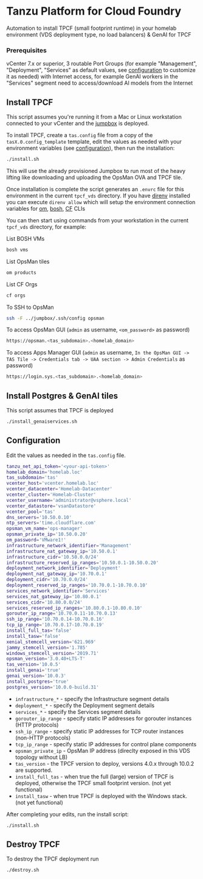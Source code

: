 # Tanzu Platform for Cloud Foundry
Automation to install TPCF (small footprint runtime) in your homelab environment (VDS deployment type, no load balancers) & GenAI for TPCF

### Prerequisites
vCenter 7.x or superior, 3 routable Port Groups (for example "Management", "Deployment", "Services" as default values, see [configuration] to customize it as needed) with Internet access, for example GenAI workers in the "Services" segment need to access/download AI models from the Internet

## Install TPCF
This script assumes you're running it from a Mac or Linux workstation connected
to your vCenter and the [jumpbox] is deployed.

To install TPCF, create a `tas.config` file from a copy of the `tasX.0.config_template` template, edit the values as needed with your environment variables (see [configuration]), then run the installation:

```sh
./install.sh
```

This will use the already provisioned Jumpbox to run most of the heavy lifting
like downloading and uploading the OpsMan OVA and TPCF tile.

Once installation is complete the script generates an `.envrc` file for this
environment in the current `tpcf_vds` directory. If you have [direnv] installed
you can execute `direnv allow` which will setup the environment connection
variables for [om], [bosh], [CF] CLIs

You can then start using commands from your workstation in the current `tpcf_vds` directory, for example:

List BOSH VMs
```sh
bosh vms
```

List OpsMan tiles
```sh
om products
```

List CF Orgs
```sh
cf orgs
```

To SSH to OpsMan
```sh
ssh -F ../jumpbox/.ssh/config opsman
```

To access OpsMan GUI (`admin` as username, `<om_password>` as password)
```sh
https://opsman.<tas_subdomain>.<homelab_domain>
```

To access Apps Manager GUI (`admin` as username, `In the OpsMan GUI -> TAS Tile -> Credentials tab -> UAA section -> Admin Credentials` as password)
```sh
https://login.sys.<tas_subdomain>.<homelab_domain>
```

## Install Postgres & GenAI tiles
This script assumes that TPCF is deployed

```sh
./install_genaiservices.sh
```

## Configuration
Edit the values as needed in the `tas.config` file.

```sh
tanzu_net_api_token='<your-api-token>'
homelab_domain='homelab.loc'
tas_subdomain='tas'
vcenter_host='vcenter.homelab.loc'
vcenter_datacenter='Homelab-Datacenter'
vcenter_cluster='Homelab-Cluster'
vcenter_username='administrator@vsphere.local'
vcenter_datastore='vsanDatastore'
vcenter_pool='tas'
dns_servers='10.50.0.10'
ntp_servers='time.cloudflare.com'
opsman_vm_name='ops-manager'
opsman_private_ip='10.50.0.20'
om_password='VMware1!'
infrastructure_network_identifier='Management'
infrastructure_nat_gateway_ip='10.50.0.1'
infrastructure_cidr='10.50.0.0/24'
infrastructure_reserved_ip_ranges='10.50.0.1-10.50.0.20'
deployment_network_identifier='Deployment'
deployment_nat_gateway_ip='10.70.0.1'
deployment_cidr='10.70.0.0/24'
deployment_reserved_ip_ranges='10.70.0.1-10.70.0.10'
services_network_identifier='Services'
services_nat_gateway_ip='10.80.0.1'
services_cidr='10.80.0.0/24'
services_reserved_ip_ranges='10.80.0.1-10.80.0.10'
gorouter_ip_range='10.70.0.11-10.70.0.13'
ssh_ip_range='10.70.0.14-10.70.0.16'
tcp_ip_range='10.70.0.17-10.70.0.19'
install_full_tas='false'
install_tasw='false'
xenial_stemcell_version='621.969'
jammy_stemcell_version='1.785'
windows_stemcell_version='2019.71'
opsman_version='3.0.40+LTS-T'
tas_version='10.0.5'
install_genai='true'
genai_version='10.0.3'
install_postgres='true'
postgres_version='10.0.0-build.31'
```


- `infrastructure_*` - specify the Infrastructure segment details
- `deployment_*` - specify the Deployment segment details
- `services_*` - specify the Services segment details
- `gorouter_ip_range` - specify static IP addresses for gorouter instances (HTTP protocols)
- `ssh_ip_range` - specify static IP addresses for TCP router instances (non-HTTP protocols)
- `tcp_ip_range` - specify static IP addresses for control plane components
- `opsman_private_ip` - OpsMan IP address (direclty exposed in this VDS topology without LB)
- `tas_version` - the TPCF version to deploy, versions 4.0.x through 10.0.2 are supported.
- `install_full_tas` - when true the full (large) version of TPCF is deployed, otherwise the TPCF small footprint version. (not yet functional)
- `install_tasw` - when true TPCF is deployed with the Windows stack. (not yet functional)

After completing your edits, run the install script:
```bash
./install.sh
```

## Destroy TPCF

To destroy the TPCF deployment run

```bash
./destroy.sh
```

[direnv]: https://direnv.net/
[om]: https://techdocs.broadcom.com/us/en/vmware-tanzu/platform/tanzu-operations-manager/3-0/tanzu-ops-manager/install-cli.html
[bosh]: https://bosh.io/docs/cli-v2-install/
[CF]: https://docs.cloudfoundry.org/cf-cli/install-go-cli.html
[jumpbox]: ../jumpbox/README.md
[configuration]: #configuration
[hubcollector]: https://techdocs.broadcom.com/us/en/vmware-tanzu/platform/tanzu-hub/10-2/tnz-hub/foundations-overview.html

